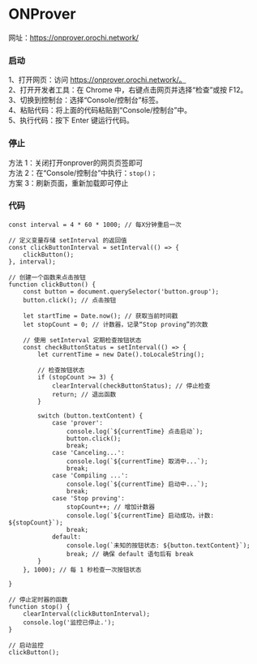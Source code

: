 # ONProver
网址：https://onprover.orochi.network/

### 启动

1、打开网页：访问 https://onprover.orochi.network/。<br/>
2、打开开发者工具：在 Chrome 中，右键点击网页并选择“检查”或按 F12。<br/>
3、切换到控制台：选择“Console/控制台”标签。<br/>
4、粘贴代码：将上面的代码粘贴到“Console/控制台”中。<br/>
5、执行代码：按下 Enter 键运行代码。<br/>

### 停止
方法 1：关闭打开onprover的网页页签即可<br/>
方法 2：在“Console/控制台”中执行：`stop()；`<br/>
方案 3：刷新页面，重新加载即可停止<br/>


### 代码
```
const interval = 4 * 60 * 1000; // 每X分钟重启一次

// 定义变量存储 setInterval 的返回值
const clickButtonInterval = setInterval(() => {
    clickButton();
}, interval);

// 创建一个函数来点击按钮
function clickButton() {
    const button = document.querySelector('button.group');
    button.click(); // 点击按钮

    let startTime = Date.now(); // 获取当前时间戳
    let stopCount = 0; // 计数器，记录“Stop proving”的次数

    // 使用 setInterval 定期检查按钮状态
    const checkButtonStatus = setInterval(() => {
        let currentTime = new Date().toLocaleString();

        // 检查按钮状态
        if (stopCount >= 3) {
            clearInterval(checkButtonStatus); // 停止检查
            return; // 退出函数
        }

        switch (button.textContent) {
            case 'prover':
                console.log(`${currentTime} 点击启动`);
                button.click();
                break;
            case 'Canceling...':
                console.log(`${currentTime} 取消中...`);
                break;
            case 'Compiling ...':
                console.log(`${currentTime} 启动中...`);
                break;
            case 'Stop proving':
                stopCount++; // 增加计数器
                console.log(`${currentTime} 启动成功，计数: ${stopCount}`);
                break;
            default:
                console.log(`未知的按钮状态: ${button.textContent}`);
                break; // 确保 default 语句后有 break
        }
    }, 1000); // 每 1 秒检查一次按钮状态

}

// 停止定时器的函数
function stop() {
    clearInterval(clickButtonInterval);
    console.log('监控已停止.');
}

// 启动监控
clickButton();
```
